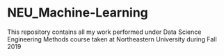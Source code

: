 # NEU_Machine-Learning

This repository contains all my work performed under Data Science Engineering Methods course taken at Northeastern University during Fall 2019
